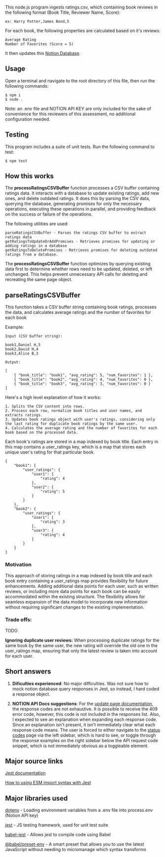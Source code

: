 This node.js program ingests ratings.csv, which containing book reviews in the following format (Book Title, Reviewer Name, Score): 

    ex: Harry Potter,James Bond,5

For each book, the following properties are calculated based on it's reviews:

    Average Rating
    Number of Favorites (Score = 5)

It then updates this [Notion Database](https://jungle-glove-ea5.notion.site/b71bc90e86c74117868376c6e09f4695?v=45eb270c229d4bdb9225b007ced63b59&pvs=4).

## Usage

Open a terminal and navigate to the root directory of this file, then run the following commands:

    $ npm i
    $ node .

Note: an .env file and NOTION API KEY are only included for the sake of convenience for this reviewers of this assessment, no additional configuration needed.

## Testing

This program includes a suite of unit tests. Run the following command to test:

    $ npm test  

## How this works

The **processRatingsCSVBuffer** function processes a CSV buffer containing ratings data. It interacts with a database to update existing ratings, add new ones, and delete outdated ratings. It does this by parsing the CSV data, querying the database, generating promises for only the necessary operations, executing these operations in parallel, and providing feedback on the success or failure of the operations.

The following utilities are used:

    parseRatingsCSVBuffer - Parses the ratings CSV buffer to extract ratings data
    getRatingsToUpdateOrAddPromises - Retrieves promises for updating or adding ratings in a database
    getRatingsToDeletePromises - Retrieves promises for deleting outdated ratings from a database.

The **processRatingsCSVBuffer** function optimizes by querying existing data first to determine whether rows need to be updated, deleted, or left unchanged. This helps prevent unnecessary API calls for deleting and recreating the same page object.

## parseRatingsCSVBuffer
This function takes a CSV buffer string containing book ratings, processes the data, and calculates average ratings and the number of favorites for each book

Example:

    Input (CSV buffer string):
    
    book1,Daniel H,5
    book2,David H,4
    book3,Alice B,3

    Output: 
    
    [
        { "book_title": "book1", "avg_rating": 5, "num_favorites": 1 },
        { "book_title": "book2", "avg_rating": 4, "num_favorites": 0 },
        { "book_title": "book3", "avg_rating": 3, "num_favorites": 0 }
    ]

Here's a high level explanation of how it works:

    1. Splits the CSV content into rows.
    2. Process each row, normalize book titles and user names, and extracts ratings.
    3. Updates book ratings object with user's ratings, considering only the last rating for duplicate book ratings by the same user.
    4. Calculates the average rating and the number of favorites for each book based on the processed data.

Each book's ratings are stored in a map indexed by book title. Each entry in this map contains a user_ratings key, which is a map that stores each unique user's rating for that particular book. 

    {
        "book1": {
            "user_ratings": {
                "user1": {
                    "rating": 4
                },
                "user2": {
                    "rating": 5
                }
            }
        },
        "book2": {
            "user_ratings": {
                "user1": {
                    "rating": 3
                },
                "user3": {
                    "rating": 4
                }
            }
        }
    }    

### Motivation
This approach of storing ratings in a map indexed by book title and each book entry containing a user_ratings map provides flexibility for future enhancements. Adding additional data points for each user, such as written reviews, or including more data points for each book can be easily accommodated within the existing structure. The flexibility allows for seamless expansion of the data model to incorporate new information without requiring significant changes to the existing implementation.

### Trade offs:
TODO

**Ignoring duplicate user reviews:** 
When processing duplicate ratings for the same book by the same user, the new rating will override the old one in the user_ratings map, ensuring that only the latest review is taken into account for each user.

## Short answers

1. **Dificulties experienced**: No major difficulties. Was not sure how to mock notion database query responses in Jest, so instead, I hard coded a response object. 

2. **NOTION API Docs suggestions**: For the [update page documentation](https://developers.notion.com/reference/patch-page), the response codes are not exhaustive. It is possible to receive the 409 error code, however, this code is not included in the responses list. Also, I expected to see an explanation when expanding each response code. Since an explanation isn't present, it isn't immediately clear what each response code means. The user is forced to either navigate to the [status codes](https://developers.notion.com/reference/status-codes) page via the left sidebar, which is hard to see, or toggle through the response examples on the right sidebar below the API request code snippet, which is not immediately obvious as a toggleable element. 

## Major source links

[Jest documentation](https://jestjs.io/docs/getting-started)

[How to using ESM import syntax with Jest](https://stackoverflow.com/questions/58613492/how-to-resolve-cannot-use-import-statement-outside-a-module-from-jest-when-run)

## Major libraries used

[dotenv](https://www.npmjs.com/package/dotenv) - Loading environment variables from a .env file into process.env (Notion API key)

[jest](https://jestjs.io/) - JS testing framework, used for unit test suite

[babel-jest](https://www.npmjs.com/package/babel-jest) - Allows jest to compile code using Babel

[@babel/preset-env](https://babel.dev/docs/babel-preset-env) - A smart preset that allows you to use the latest JavaScript without needing to micromanage which syntax transforms 

